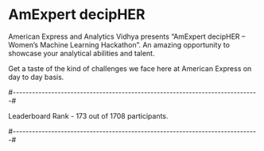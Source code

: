 # AmExpert decipHER

American Express and Analytics Vidhya presents “AmExpert decipHER – Women’s Machine Learning Hackathon”. An amazing opportunity to showcase your analytical abilities and talent.

 Get a taste of the kind of challenges we face here at American Express on day to day basis.
 
 #-----------------------------------------------------------------------------#
 
 Leaderboard Rank - 173 out of 1708 participants.
 
 #-----------------------------------------------------------------------------#
 
 
 
